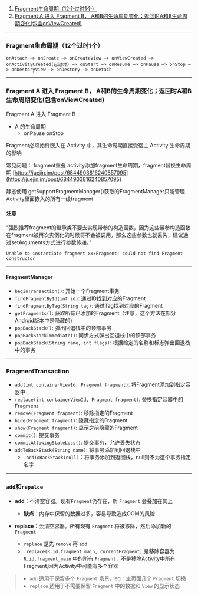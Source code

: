 

1. [Fragment生命周期（12个过时1个）](#fragment_life)
2. [Fragment A 进入 Fragment B， A和B的生命周期变化；返回时A和B生命周期变化(包含onViewCreated)](#fragmentchange_life)


-------------

### <span id = "fragment_life">Fragment生命周期（12个过时1个）</span>

`onAttach —> onCreate —> onCreateView —> onViewCreated —> onActivityCreated(已过时) —> onStart —> onResume —> onPause —> onStop —> onDestoryView —> onDestory —> onDetach`

--------------

### <span id = "fragmentchange_life">Fragment A 进入 Fragment B， A和B的生命周期变化；返回时A和B生命周期变化(包含onViewCreated)</span>


Fragment A 进入 Fragment B
- A 的生命周期
     - onPause onStop 

  
Fragment必须始终嵌入在 Activity 中，其生命周期直接受宿主 Activity 生命周期的影响

常见问题：
fragment重叠
activity添加fragment生命周期，fragment替换生命周期
[https://juejin.im/post/6844903816240857095](https://juejin.im/post/6844903816240857095)

静态使用
getSupportFragmentManager()获取的FragmentManager只能管理Activity里面嵌入的所有一级fragment


#### 注意
“强烈推荐fragment的继承类不要去实现带参的构造函数，因为这些带参构造函数在fragment被再次实例化的时候将不会被调用，那么这些参数也就丢失，建议通过setArguments方式进行参数传递。”
```
Unable to instantiate fragment xxxFragment: could not find Fragment constructor
```


---------------------

#### FragmentManager

- `beginTransaction()`: 开始一个Fragment事务
- `findFragmentById(int id)`: 通过ID找到对应的Fragment
- `findFragmentByTag(String tag)`: 通过Tag找到对应的Fragment
- `getFragments()`: 获取所有已添加的Fragment（注意，这个方法在部分Android版本中是隐藏的）
- `popBackStack()`: 弹出回退栈中的顶部事务
- `popBackStackImmediate()`: 同步方式弹出回退栈中的顶部事务
- `popBackStack(String name, int flags)`: 根据给定的名称和标志弹出回退栈中的事务

-------------
### FragmentTransaction

- `add(int containerViewId, Fragment fragment)`: 将Fragment添加到指定容器中
- `replace(int containerViewId, Fragment fragment)`: 替换指定容器中的Fragment
- `remove(Fragment fragment)`: 移除指定的Fragment
- `hide(Fragment fragment)`: 隐藏指定的Fragment
- `show(Fragment fragment)`: 显示之前隐藏的Fragment
- `commit()`: 提交事务
- `commitAllowingStateLoss()`: 提交事务，允许丢失状态
- `addToBackStack(String name)`: 将事务添加到回退栈中
    - `.addToBackStack(null)`：将事务添加到返回栈，null则不为这个事务指定名字


---------------------

### `add`和`repalce`

- **add**：不清空容器。现有`Fragment`仍存在，新 `Fragment` 会叠加在其上
    
    - **缺点**：内存中保留的数据过多，容易导致造成OOM的风险
- **replace**：会清空容器。所有现有 `Fragment` 将被移除，然后添加新的`Fragment`

    - `replace` 是先 `remove` 再 `add`
    - `.replace(R.id.fragment_main, currentFragment)`,是移除容器为 `R.id.fragment_main` 中的所有 `Fragment`，不是移除Activity中所有Fragment,因为Activity中可能有多个容器
>- `add` 适用于保留多个 `Fragment` 场景，eg：主页面几个 `Fragment` 切换
>- `replace` 适用于不需要保留 `Fragment` 中的数据和 `View` 的显示状态